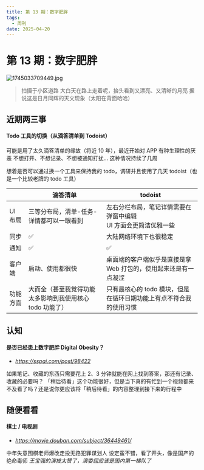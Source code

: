 ```yaml
---
title: 第 13 期：数字肥胖
tags:
  - 周刊
date: 2025-04-20
---
```


# 第 13 期：数字肥胖

![1745033709449.jpg](https://cdn.jsdelivr.net/gh/logycoconut/pic-repo@master/daily/weekly/1745033709449.jpg)

>  拍摄于小区道路
>  大白天在路上走着呢，抬头看到又漂亮、又清晰的月亮
>  据说这是日月同辉的天文现象（太阳在背面哈哈）

## 近期两三事

#### Todo 工具的切换（从滴答清单到 Todoist）

可能是用了太久滴答清单的缘故（将近 10 年），最近开始对 APP 有种生理性的厌恶
不想打开、不想记录、不想被通知打扰...
这种情况持续了几周

想着是否可以通过换一个工具来保持我的 todo，调研并且使用了几天 todoist（也是一个比较老牌的 todo 工具）

|       | 滴答清单                            | todoist                              |
| ----- | ------------------------------- | ------------------------------------ |
| UI 布局 | 三等分布局，清单-任务-详情都可以一眼看到           | 左右分栏布局，笔记详情需要在弹窗中编辑<br>UI 方面会更简洁优雅一些 |
| 同步    | ✅                               | 大陆网络环境下也很稳定                          |
| 通知    | ✅                               | ✅                                    |
| 客户端   | 启动、使用都很快                        | 桌面端的客户端似乎是直接是拿 Web 打包的，使用起来还是有一点凝涩   |
| 功能方面  | 大而全（甚至我觉得功能太多影响到我使用核心 todo 功能了） | 只有最核心的 todo 模块，但是在循环日期功能上有点不符合我的使用习惯 |

## 认知

#### 是否已经患上数字肥胖 Digital Obesity？

-  *https://sspai.com/post/98422*

如果笔记、收藏的东西只需要花上 2、3 分钟就能在网上找到答案，那还有记录、收藏的必要吗？
「稍后待看」这个功能很好，但是当下真的有忙到一个视频都来不及看了吗？还是说你更应该将「稍后待看」的内容整理到接下来的行程中

## 随便看看

#### 棋士 / 电视剧

- *https://movie.douban.com/subject/36449461/*

中年失意围棋老师爆改走投无路犯罪谋划人
设定蛮不错，看了开头，像是国产的绝命毒师
*王宝强的演技太赞了，演委屈应该是国内第一梯队了*